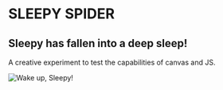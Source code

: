 # SLEEPY SPIDER

## Sleepy has fallen into a deep sleep!

A creative experiment to test the capabilities of canvas and JS.

![Wake up, Sleepy!](https://sleepy.zenekezene.com/sleepy.jpg "Sleepy Spider")
